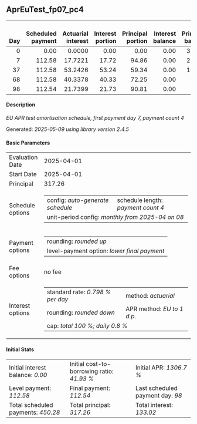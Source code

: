 <h2>AprEuTest_fp07_pc4</h2>
<table>
    <thead style="vertical-align: bottom;">
        <th style="text-align: right;">Day</th>
        <th style="text-align: right;">Scheduled payment</th>
        <th style="text-align: right;">Actuarial interest</th>
        <th style="text-align: right;">Interest portion</th>
        <th style="text-align: right;">Principal portion</th>
        <th style="text-align: right;">Interest balance</th>
        <th style="text-align: right;">Principal balance</th>
        <th style="text-align: right;">Total actuarial interest</th>
        <th style="text-align: right;">Total interest</th>
        <th style="text-align: right;">Total principal</th>
    </thead>
    <tr style="text-align: right;">
        <td class="ci00">0</td>
        <td class="ci01" style="white-space: nowrap;">0.00</td>
        <td class="ci02">0.0000</td>
        <td class="ci03">0.00</td>
        <td class="ci04">0.00</td>
        <td class="ci05">0.00</td>
        <td class="ci06">317.26</td>
        <td class="ci07">0.0000</td>
        <td class="ci08">0.00</td>
        <td class="ci09">0.00</td>
    </tr>
    <tr style="text-align: right;">
        <td class="ci00">7</td>
        <td class="ci01" style="white-space: nowrap;">112.58</td>
        <td class="ci02">17.7221</td>
        <td class="ci03">17.72</td>
        <td class="ci04">94.86</td>
        <td class="ci05">0.00</td>
        <td class="ci06">222.40</td>
        <td class="ci07">17.7221</td>
        <td class="ci08">17.72</td>
        <td class="ci09">94.86</td>
    </tr>
    <tr style="text-align: right;">
        <td class="ci00">37</td>
        <td class="ci01" style="white-space: nowrap;">112.58</td>
        <td class="ci02">53.2426</td>
        <td class="ci03">53.24</td>
        <td class="ci04">59.34</td>
        <td class="ci05">0.00</td>
        <td class="ci06">163.06</td>
        <td class="ci07">70.9647</td>
        <td class="ci08">70.96</td>
        <td class="ci09">154.20</td>
    </tr>
    <tr style="text-align: right;">
        <td class="ci00">68</td>
        <td class="ci01" style="white-space: nowrap;">112.58</td>
        <td class="ci02">40.3378</td>
        <td class="ci03">40.33</td>
        <td class="ci04">72.25</td>
        <td class="ci05">0.00</td>
        <td class="ci06">90.81</td>
        <td class="ci07">111.3025</td>
        <td class="ci08">111.29</td>
        <td class="ci09">226.45</td>
    </tr>
    <tr style="text-align: right;">
        <td class="ci00">98</td>
        <td class="ci01" style="white-space: nowrap;">112.54</td>
        <td class="ci02">21.7399</td>
        <td class="ci03">21.73</td>
        <td class="ci04">90.81</td>
        <td class="ci05">0.00</td>
        <td class="ci06">0.00</td>
        <td class="ci07">133.0424</td>
        <td class="ci08">133.02</td>
        <td class="ci09">317.26</td>
    </tr>
</table>
<h4>Description</h4>
<p><i>EU APR test amortisation schedule, first payment day 7, payment count 4</i></p>
<p>Generated: <i>2025-05-09 using library version 2.4.5</i></p>
<h4>Basic Parameters</h4>
<table>
    <tr>
        <td>Evaluation Date</td>
        <td>2025-04-01</td>
    </tr>
    <tr>
        <td>Start Date</td>
        <td>2025-04-01</td>
    </tr>
    <tr>
        <td>Principal</td>
        <td>317.26</td>
    </tr>
    <tr>
        <td>Schedule options</td>
        <td>
            <table>
                <tr>
                    <td>config: <i>auto-generate schedule</i></td>
                    <td>schedule length: <i><i>payment count</i> 4</i></td>
                </tr>
                <tr>
                    <td colspan="2" style="white-space: nowrap;">unit-period config: <i>monthly from 2025-04 on 08</i></td>
                </tr>
            </table>
        </td>
    </tr>
    <tr>
        <td>Payment options</td>
        <td>
            <table>
                <tr>
                    <td>rounding: <i>rounded up</i></td>
                </tr>
                <tr>
                    <td>level-payment option: <i>lower&nbsp;final&nbsp;payment</i></td>
                </tr>
            </table>
        </td>
    </tr>
    <tr>
        <td>Fee options</td>
        <td>no fee
        </td>
    </tr>
    <tr>
        <td>Interest options</td>
        <td>
            <table>
                <tr>
                    <td>standard rate: <i>0.798 % per day</i></td>
                    <td>method: <i>actuarial</i></td>
                </tr>
                <tr>
                    <td>rounding: <i>rounded down</i></td>
                    <td>APR method: <i>EU to 1 d.p.</i></td>
                </tr>
                <tr>
                    <td colspan="2">cap: <i>total 100 %; daily 0.8 %</td>
                </tr>
            </table>
        </td>
    </tr>
</table>
<h4>Initial Stats</h4>
<table>
    <tr>
        <td>Initial interest balance: <i>0.00</i></td>
        <td>Initial cost-to-borrowing ratio: <i>41.93 %</i></td>
        <td>Initial APR: <i>1306.7 %</i></td>
    </tr>
    <tr>
        <td>Level payment: <i>112.58</i></td>
        <td>Final payment: <i>112.54</i></td>
        <td>Last scheduled payment day: <i>98</i></td>
    </tr>
    <tr>
        <td>Total scheduled payments: <i>450.28</i></td>
        <td>Total principal: <i>317.26</i></td>
        <td>Total interest: <i>133.02</i></td>
    </tr>
</table>